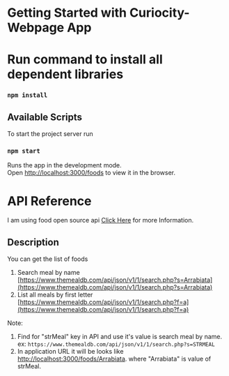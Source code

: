 # Getting Started with Curiocity-Webpage App
# Run command to install all dependent libraries
### `npm install`

## Available Scripts

To start the project server run
### `npm start`


Runs the app in the development mode.\
Open [http://localhost:3000/foods](http://localhost:3000/foods) to view it in the browser.


# API Reference
I am using food open source api [Click Here](https://www.themealdb.com/api.php) for more Information.

## Description
You can get the list of foods
1. Search meal by name [https://www.themealdb.com/api/json/v1/1/search.php?s=Arrabiata](https://www.themealdb.com/api/json/v1/1/search.php?s=Arrabiata)
2. List all meals by first letter [https://www.themealdb.com/api/json/v1/1/search.php?f=a](https://www.themealdb.com/api/json/v1/1/search.php?f=a)

Note: 
1. Find for "strMeal" key in API and use it's value is search meal by name. ex: `https://www.themealdb.com/api/json/v1/1/search.php?s=STRMEAL`
2. In application URL it will be looks like [http://localhost:3000/foods/Arrabiata](http://localhost:3000/foods/Arrabiata). where "Arrabiata" is value of strMeal.